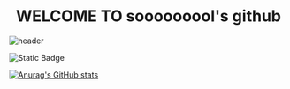 <div align="center">
  <h1>WELCOME TO sooooooool's github</h1>
</div>

![header](https://capsule-render.vercel.app/api?type=venom&color=auto&height=200&section=header&text=HELLO%20Web&fontSize=90)

![Static Badge](https://img.shields.io/badge/any__text-you_blue)

[![Anurag's GitHub stats](https://github-readme-stats.vercel.app/api?username=sooooooool)](https://github.com/anuraghazra/github-readme-stats)
